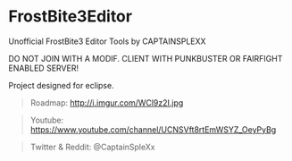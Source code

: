 # FrostBite3Editor
Unofficial FrostBite3 Editor Tools by CAPTAINSPLEXX

DO NOT JOIN WITH A MODIF. CLIENT WITH PUNKBUSTER OR FAIRFIGHT ENABLED SERVER!

Project designed for eclipse.

>Roadmap: http://i.imgur.com/WCl9z2I.jpg

>Youtube: https://www.youtube.com/channel/UCNSVft8rtEmWSYZ_OeyPyBg

>Twitter & Reddit: @CaptainSpleXx
